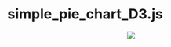 # simple_pie_chart_D3.js
<p align="center">
  <img src="https://github.com/ycl7199/D3.js_test/blob/main/Pie_chart/pic.jpg">
</p>
